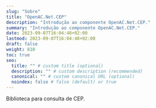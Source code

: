 ```yaml
---
slug: "Sobre"
title: "OpenAC.Net.CEP"
description: "Introdução ao componente OpenAC.Net.CEP."
summary: "Introdução ao componente OpenAC.Net.CEP."
date: 2023-09-07T16:04:48+02:00
lastmod: 2023-09-07T16:04:48+02:00
draft: false
weight: 810
toc: true
seo:
  title: "" # custom title (optional)
  description: "" # custom description (recommended)
  canonical: "" # custom canonical URL (optional)
  noindex: false # false (default) or true
---
```


Biblioteca para consulta de CEP.
